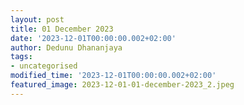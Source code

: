 ```yaml
---
layout: post
title: 01 December 2023
date: '2023-12-01T00:00:00.002+02:00'
author: Dedunu Dhananjaya
tags:
- uncategorised
modified_time: '2023-12-01T00:00:00.002+02:00'
featured_image: 2023-12-01-01-december-2023_2.jpeg
---
```

